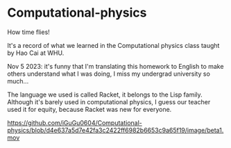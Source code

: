 # Computational-physics
How time flies!

It's a record of what we learned in the Computational physics class taught by Hao Cai at WHU.

Nov 5 2023:
it's funny that I'm translating this homework to English to make others understand what I was doing, I miss my undergrad university so much...

The language we used is called Racket, it belongs to the Lisp family. Although it's barely used in computational physics, I guess our teacher used it for equity, because Racket was new for everyone.

https://github.com/iGuGu0604/Computational-physics/blob/d4e637a5d7e42fa3c2422ff6982b6653c9a65f19/image/beta1.mov
